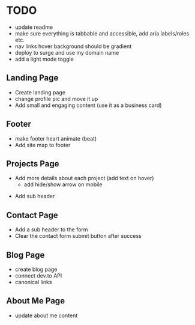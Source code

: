 # TODO

- update readme
- make sure everything is tabbable and accessible, add aria labels/roles etc.
- nav links hover background should be gradient
- deploy to surge and use my domain name
- add a light mode toggle

## Landing Page
- Create landing page
- change profile pic and move it up
- Add small and engaging content (use it as a business card)

## Footer
- make footer heart animate (beat)
- Add site map to footer

## Projects Page
* Add more details about each project (add text on hover)
	- add hide/show arrow on mobile
- Add sub header

## Contact Page
- Add a sub header to the form
- Clear the contact form submit button after success

## Blog Page
- create blog page
- connect dev.to API
- canonical links

## About Me Page
- update about me content
